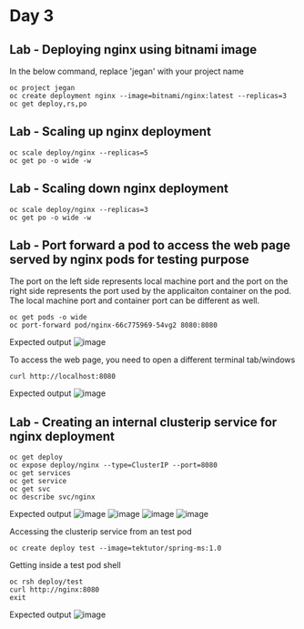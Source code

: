 # Day 3

## Lab - Deploying nginx using bitnami image
In the below command, replace 'jegan' with your project name
```
oc project jegan
oc create deployment nginx --image=bitnami/nginx:latest --replicas=3
oc get deploy,rs,po
```

## Lab - Scaling up nginx deployment
```
oc scale deploy/nginx --replicas=5
oc get po -o wide -w
```

## Lab - Scaling down nginx deployment
```
oc scale deploy/nginx --replicas=3
oc get po -o wide -w
```



## Lab - Port forward a pod to access the web page served by nginx pods for testing purpose
The port on the left side represents local machine port and the port on the right side represents the port used by the applicaiton container on the pod. The local machine port and container port can be different as well.

```
oc get pods -o wide
oc port-forward pod/nginx-66c775969-54vg2 8080:8080
```

Expected output
![image](https://github.com/user-attachments/assets/078b6b2d-8782-4312-ba39-a49c7aeb2255)

To access the web page, you need to open a different terminal tab/windows
```
curl http://localhost:8080
```

Expected output
![image](https://github.com/user-attachments/assets/0e796c25-9f78-4893-b914-9dd7002ba57e)

## Lab - Creating an internal clusterip service for nginx deployment
```
oc get deploy
oc expose deploy/nginx --type=ClusterIP --port=8080
oc get services
oc get service
oc get svc
oc describe svc/nginx
```

Expected output
![image](https://github.com/user-attachments/assets/996c7f6b-b511-4a1e-9ed7-a6cc6e83e084)
![image](https://github.com/user-attachments/assets/3ac8b518-ed34-4cf3-a361-a254e335ae48)
![image](https://github.com/user-attachments/assets/ef4c51e0-49fc-477e-8593-f136c3a6baf5)
![image](https://github.com/user-attachments/assets/265a01f8-1248-44ac-a211-f2d31881c388)

Accessing the clusterip service from an test pod
```
oc create deploy test --image=tektutor/spring-ms:1.0
```

Getting inside a test pod shell
```
oc rsh deploy/test
curl http://nginx:8080
exit
```
Expected output
![image](https://github.com/user-attachments/assets/46f8f685-7f49-427f-a7fb-47f4703b9a6f)
